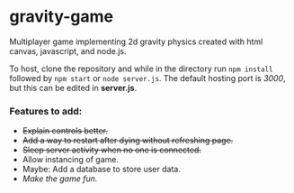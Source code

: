 # gravity-game
Multiplayer game implementing 2d gravity physics created with html canvas, javascript, and node.js.

To host, clone the repository and while in the directory run `npm install` followed by `npm start` or `node server.js`. The default hosting port is *3000*, but this can be edited in **server.js**.

### Features to add:
- ~~Explain controls better.~~
- ~~Add a way to restart after dying without refreshing page.~~
- ~~Sleep server activity when no one is connected.~~
- Allow instancing of game.
- Maybe: Add a database to store user data.
- *Make the game fun.*
